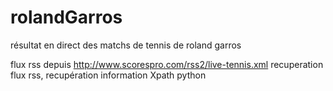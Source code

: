 # rolandGarros
résultat en direct des matchs de tennis de roland garros

flux rss depuis http://www.scorespro.com/rss2/live-tennis.xml
recuperation flux rss, recupération information Xpath
 python 
